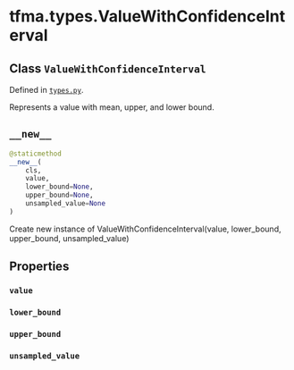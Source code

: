 <div itemscope itemtype="http://developers.google.com/ReferenceObject">
<meta itemprop="name" content="tfma.types.ValueWithConfidenceInterval" />
<meta itemprop="path" content="Stable" />
<meta itemprop="property" content="value"/>
<meta itemprop="property" content="lower_bound"/>
<meta itemprop="property" content="upper_bound"/>
<meta itemprop="property" content="unsampled_value"/>
<meta itemprop="property" content="__new__"/>
</div>

# tfma.types.ValueWithConfidenceInterval

## Class `ValueWithConfidenceInterval`





Defined in [`types.py`](https://github.com/tensorflow/model-analysis/tree/master/tensorflow_model_analysis/types.py).

<!-- Placeholder for "Used in" -->

Represents a value with mean, upper, and lower bound.

<h2 id="__new__"><code>__new__</code></h2>

``` python
@staticmethod
__new__(
    cls,
    value,
    lower_bound=None,
    upper_bound=None,
    unsampled_value=None
)
```

Create new instance of ValueWithConfidenceInterval(value, lower_bound, upper_bound, unsampled_value)



## Properties

<h3 id="value"><code>value</code></h3>



<h3 id="lower_bound"><code>lower_bound</code></h3>



<h3 id="upper_bound"><code>upper_bound</code></h3>



<h3 id="unsampled_value"><code>unsampled_value</code></h3>





